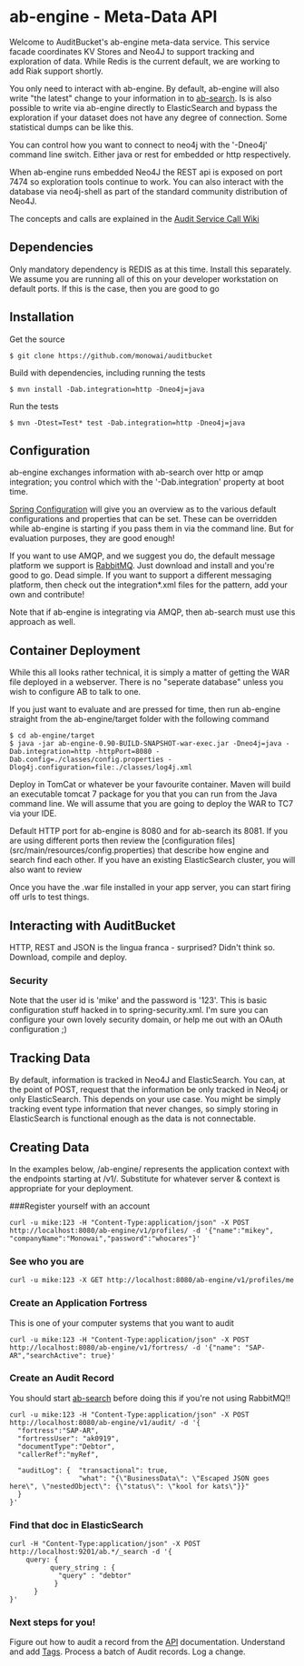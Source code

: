 ab-engine  - Meta-Data API
===========
Welcome to AuditBucket's ab-engine meta-data service. This service facade coordinates KV Stores and Neo4J to support tracking and exploration of data. While Redis is the current default, we are working to add Riak support shortly.

You only need to interact with ab-engine. By default, ab-engine will also write "the latest" change to your information in to [ab-search](../ab-search). Is is also possible to write via ab-engine directly to ElasticSearch and bypass the exploration if your dataset does not have any degree of connection. Some statistical dumps can be like this.

You can control how you want to connect to neo4j with the '-Dneo4j' command line switch. Either java or rest for embedded or http respectively.

When ab-engine runs embedded Neo4J the REST api is exposed on port 7474 so exploration tools continue to work. You can also interact with the database via neo4j-shell as part of the standard community distribution of Neo4J. 

The concepts and calls are explained in the [Audit Service Call Wiki](https://github.com/monowai/auditbucket/wiki/Audit-Service-Calls)

## Dependencies
Only mandatory dependency is REDIS as at this time. Install this separately. We assume you are running all of this on your developer workstation on default ports. If this is the case, then you are good to go

## Installation
Get the source
```
$ git clone https://github.com/monowai/auditbucket
```

Build with dependencies, including running the tests
```
$ mvn install -Dab.integration=http -Dneo4j=java
```

Run the tests
```
$ mvn -Dtest=Test* test -Dab.integration=http -Dneo4j=java
```

## Configuration
ab-engine exchanges information with ab-search over http or amqp integration; you control which with the '-Dab.integration' property at boot time.

[Spring Configuration](src/main/webapp/WEB-INF/spring) will give you an overview as to the various default configurations and properties that can be set. These can be overridden while ab-engine is starting if you pass them in via the command line. But for evaluation purposes, they are good enough!

If you want to use AMQP, and we suggest you do, the default message platform we support is [RabbitMQ](http://www.rabbitmq.com/). Just download and install and you're good to go. Dead simple. If you want to support a different messaging platform, then check out the integration*.xml files for the pattern, add your own and contribute!

Note that if ab-engine is integrating via AMQP, then ab-search must use this approach as well. 

## Container Deployment
While this all looks rather technical, it is simply a matter of getting the WAR file deployed in a webserver. There is no "seperate database" unless you wish to configure AB to talk to one.

If you just want to evaluate and are pressed for time, then run ab-engine straight from the ab-engine/target folder with the following command
```
$ cd ab-engine/target
$ java -jar ab-engine-0.90-BUILD-SNAPSHOT-war-exec.jar -Dneo4j=java -Dab.integration=http -httpPort=8080 -Dab.config=./classes/config.properties -Dlog4j.configuration=file:./classes/log4j.xml
```

Deploy in TomCat or whatever be your favourite container. Maven will build an executable tomcat 7 package for you that you can run from the Java command line. We will assume that you are going to deploy the WAR to TC7 via your IDE.

Default HTTP port for ab-engine is 8080 and for ab-search its 8081. If you are using different ports then review the [configuration files] (src/main/resources/config.properties) that describe how engine and search find each other. If you have an existing ElasticSearch cluster, you will also want to review 

Once you have the .war file installed in your app server, you can start firing off urls to test things.

## Interacting with AuditBucket
HTTP, REST and JSON is the lingua franca - surprised? Didn't think so. Download, compile and deploy.

### Security
Note that the user id is 'mike' and the password is '123'. This is basic configuration stuff hacked in to spring-security.xml. I'm sure you can configure your own lovely security domain, or help me out with an OAuth configuration ;)

## Tracking Data
By default, information is tracked in Neo4J and ElasticSearch. You can, at the point of POST, request that the information be only tracked in Neo4j or only ElasticSearch. This depends on your use case. You might be simply tracking event type information that never changes, so simply storing in ElasticSearch is functional enough as the data is not connectable.

## Creating Data
In the examples below, /ab-engine/ represents the application context with the endpoints starting at /v1/. Substitute for whatever server & context is appropriate for your deployment.

###Register yourself with an account
```
curl -u mike:123 -H "Content-Type:application/json" -X POST http://localhost:8080/ab-engine/v1/profiles/ -d '{"name":"mikey", "companyName":"Monowai","password":"whocares"}'
```
### See who you are
```
curl -u mike:123 -X GET http://localhost:8080/ab-engine/v1/profiles/me
```
### Create an Application Fortress
This is one of your computer systems that you want to audit
```
curl -u mike:123 -H "Content-Type:application/json" -X POST http://localhost:8080/ab-engine/v1/fortress/ -d '{"name": "SAP-AR","searchActive": true}'
```
### Create an Audit Record
You should start [ab-search](../ab-search) before doing this if you're not using RabbitMQ!!
```
curl -u mike:123 -H "Content-Type:application/json" -X POST http://localhost:8080/ab-engine/v1/audit/ -d '{
  "fortress":"SAP-AR", 
  "fortressUser": "ak0919",
  "documentType":"Debtor",
  "callerRef":"myRef",

  "auditLog": {  "transactional": true,
           		 "what": "{\"BusinessData\": \"Escaped JSON goes here\", \"nestedObject\": {\"status\": \"kool for kats\"}}"
  }
}'
```
### Find that doc in ElasticSearch
```
curl -H "Content-Type:application/json" -X POST http://localhost:9201/ab.*/_search -d '{
    query: {
          query_string : {
            "query" : "debtor"
           }
      }
}'
````

### Next steps for you!
Figure out how to audit a record from the [API](https://github.com/monowai/auditbucket/wiki/Audit-Service-Calls) documentation. Understand and add [Tags](https://github.com/monowai/auditbucket/wiki/Tags). Process a batch of Audit records. Log a change.

